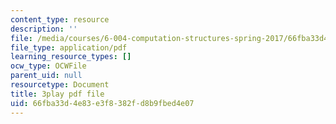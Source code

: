 ```yaml
---
content_type: resource
description: ''
file: /media/courses/6-004-computation-structures-spring-2017/66fba33d4e83e3f8382fd8b9fbed4e07_ISaYWm8T8n4.pdf
file_type: application/pdf
learning_resource_types: []
ocw_type: OCWFile
parent_uid: null
resourcetype: Document
title: 3play pdf file
uid: 66fba33d-4e83-e3f8-382f-d8b9fbed4e07
---
```

